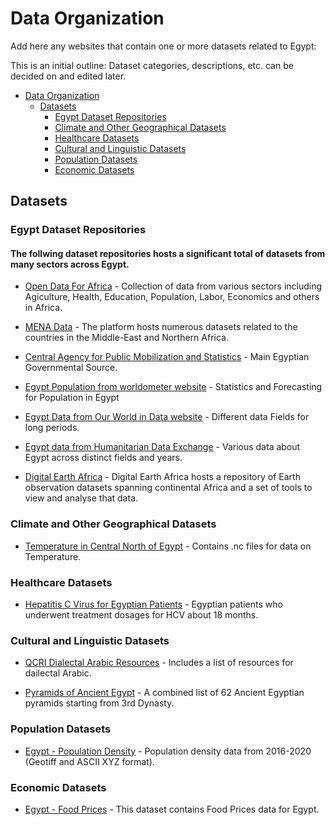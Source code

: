 # Data Organization

Add here any websites that contain one or more datasets related to Egypt:

This is an initial outline: Dataset categories, descriptions, etc. can be decided on and edited later.

- [Data Organization](#data-organization)
  - [Datasets](#datasets)
    - [Egypt Dataset Repositories](#egypt-dataset-repositories)
    - [Climate and Other Geographical Datasets](#climate-datasets)
    - [Healthcare Datasets](#healthcare-datasets)
    - [Cultural and Linguistic Datasets](#cultural-and-linguistic-datasets)
    - [Population Datasets](#population-datasets)
    - [Economic Datasets](#economic-datasets)

## Datasets

### Egypt Dataset Repositories

#### The follwing dataset repositories hosts a significant total of datasets from many sectors across Egypt.


- [Open Data For Africa](https://egypt.opendataforafrica.org/) - Collection of data from various sectors including Agiculture, Health,
                                                                 Education, Population, Labor, Economics and others in Africa.

- [MENA Data](https://menadata.net/index.php/) - The platform hosts numerous datasets related to the countries in the Middle-East and 
                                                 Northern Africa.

- [Central Agency for Public Mobilization and Statistics](https://www.capmas.gov.eg/#) - Main Egyptian Governmental Source.

- [Egypt Population from worldometer website](https://www.worldometers.info/world-population/egypt-population/) - Statistics and Forecasting for Population in Egypt

- [Egypt Data from Our World in Data website](https://ourworldindata.org/country/egypt) - Different data Fields for long periods.

- [Egypt data from Humanitarian Data Exchange](https://data.humdata.org/group/egy) - Various data about Egypt across distinct fields and years.

- [Digital Earth Africa](https://explorer.digitalearth.africa/products) -  Digital Earth Africa hosts a repository of Earth observation datasets spanning continental Africa and a set of tools to view and analyse that data.


### Climate and Other Geographical Datasets

- [Temperature in Central North of Egypt](https://figshare.com/articles/dataset/Central_North_of_Egypt_CNE_Maximum_and_Minimum_Temperature_Gridded_Datasets/7504232) - Contains .nc files for data on Temperature.


### Healthcare Datasets

- [Hepatitis C Virus for Egyptian Patients](https://archive.ics.uci.edu/ml/datasets/Hepatitis+C+Virus+%28HCV%29+for+Egyptian+patients/) - Egyptian patients who underwent treatment dosages for HCV about 18 months.

### Cultural and Linguistic Datasets

- [QCRI Dialectal Arabic Resources](https://alt.qcri.org/resources/da_resources//) - Includes a list of resources for dailectal Arabic.

- [Pyramids of Ancient Egypt](https://www.kaggle.com/lsind18/egyptianpyramids) - A combined list of 62 Ancient Egyptian pyramids starting from 3rd Dynasty.


### Population Datasets

- [Egypt - Population Density](https://data.world/worldpop/904bdd79-99f5-410f-8a25-386e202a5580) - Population density data from 2016-2020 (Geotiff and ASCII XYZ format).

### Economic Datasets

- [Egypt - Food Prices](https://data.world/wfp/230e991f-3438-4763-8044-e424b5a67bec) - This dataset contains Food Prices data for Egypt. 

